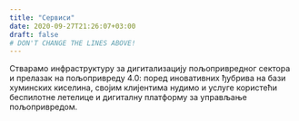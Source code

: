```yaml
---
title: "Сервиси"
date: 2020-09-27T21:26:07+03:00
draft: false 
# DON'T CHANGE THE LINES ABOVE!
---
```


Стварамо инфраструктуру за дигитализацију пољопривредног сектора и прелазак на пољопривреду 4.0: поред иновативних ђубрива на бази хуминских киселина, својим клијентима нудимо и услуге користећи беспилотне летелице и дигиталну платформу за управљање пољопривредом.
